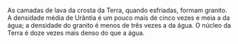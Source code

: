 ﻿As camadas de lava da crosta da Terra, quando esfriadas, formam granito. A densidade média de Urântia é um pouco mais de cinco vezes e meia a da água; a densidade do granito é menos de três vezes a da água. O núcleo da Terra é doze vezes mais denso do que a água.
